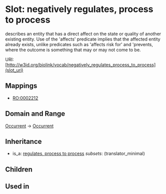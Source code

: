 # Slot: negatively regulates, process to process


describes an entity that has a direct affect on the state or quality of another existing entity. Use of the 'affects' predicate implies that the affected entity already exists, unlike predicates such as 'affects risk for' and 'prevents, where the outcome is something that may or may not come to be.

URI: [http://w3id.org/biolink/vocab/negatively_regulates_process_to_process](slot_uri)
## Mappings

 * [RO:0002212](http://purl.obolibrary.org/obo/RO_0002212)
## Domain and Range

[Occurrent](Occurrent.md) -> [Occurrent](Occurrent.md)
## Inheritance

 *  is_a: [regulates, process to process](regulates_process_to_process.md) *subsets*: (translator_minimal)
## Children

## Used in

